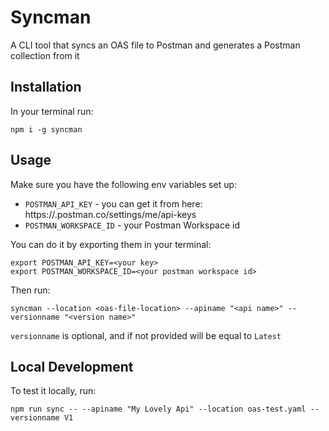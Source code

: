 # Syncman

A CLI tool that syncs an OAS file to Postman and generates a Postman collection from it

## Installation
In your terminal run:
```
npm i -g syncman
```

## Usage
Make sure you have the following env variables set up:
- `POSTMAN_API_KEY` - you can get it from here: https://<your-postman-subdomain>.postman.co/settings/me/api-keys
- `POSTMAN_WORKSPACE_ID` - your Postman Workspace id

You can do it by exporting them in your terminal:
```
export POSTMAN_API_KEY=<your key>
export POSTMAN_WORKSPACE_ID=<your postman workspace id>
```

Then run:
```
syncman --location <oas-file-location> --apiname "<api name>" --versionname "<version name>"
```

`versionname` is optional, and if not provided will be equal to `Latest`

## Local Development
To test it locally, run:
```
npm run sync -- --apiname "My Lovely Api" --location oas-test.yaml --versionname V1
```